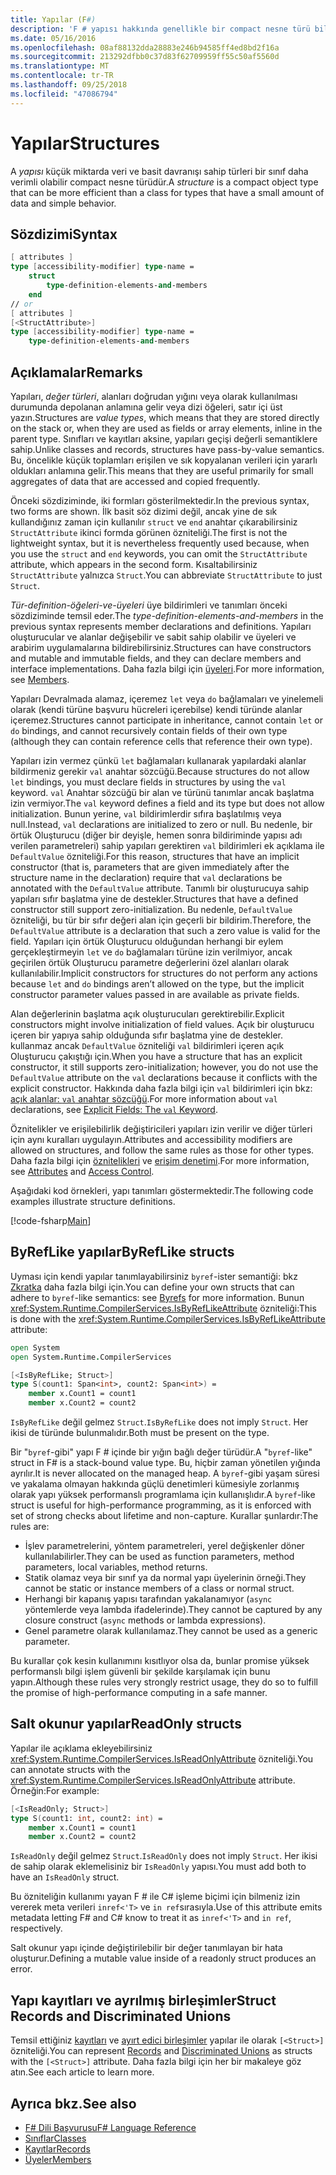 ```yaml
---
title: Yapılar (F#)
description: 'F # yapısı hakkında genellikle bir compact nesne türü bilgi türleri küçük miktarda veri ve basit davranışı için bir sınıf daha verimlidir.'
ms.date: 05/16/2016
ms.openlocfilehash: 08af88132dda28883e246b94585ff4ed8bd2f16a
ms.sourcegitcommit: 213292dfbb0c37d83f62709959ff55c50af5560d
ms.translationtype: MT
ms.contentlocale: tr-TR
ms.lasthandoff: 09/25/2018
ms.locfileid: "47086794"
---
```

# <a name="structures"></a><span data-ttu-id="66e70-103">Yapılar</span><span class="sxs-lookup"><span data-stu-id="66e70-103">Structures</span></span>

<span data-ttu-id="66e70-104">A *yapısı* küçük miktarda veri ve basit davranışı sahip türleri bir sınıf daha verimli olabilir compact nesne türüdür.</span><span class="sxs-lookup"><span data-stu-id="66e70-104">A *structure* is a compact object type that can be more efficient than a class for types that have a small amount of data and simple behavior.</span></span>

## <a name="syntax"></a><span data-ttu-id="66e70-105">Sözdizimi</span><span class="sxs-lookup"><span data-stu-id="66e70-105">Syntax</span></span>

```fsharp
[ attributes ]
type [accessibility-modifier] type-name =
    struct
        type-definition-elements-and-members
    end
// or
[ attributes ]
[<StructAttribute>]
type [accessibility-modifier] type-name =
    type-definition-elements-and-members
```

## <a name="remarks"></a><span data-ttu-id="66e70-106">Açıklamalar</span><span class="sxs-lookup"><span data-stu-id="66e70-106">Remarks</span></span>

<span data-ttu-id="66e70-107">Yapıları, *değer türleri*, alanları doğrudan yığını veya olarak kullanılması durumunda depolanan anlamına gelir veya dizi öğeleri, satır içi üst yazın.</span><span class="sxs-lookup"><span data-stu-id="66e70-107">Structures are *value types*, which means that they are stored directly on the stack or, when they are used as fields or array elements, inline in the parent type.</span></span> <span data-ttu-id="66e70-108">Sınıfları ve kayıtları aksine, yapıları geçişi değerli semantiklere sahip.</span><span class="sxs-lookup"><span data-stu-id="66e70-108">Unlike classes and records, structures have pass-by-value semantics.</span></span> <span data-ttu-id="66e70-109">Bu, öncelikle küçük toplamları erişilen ve sık kopyalanan verileri için yararlı oldukları anlamına gelir.</span><span class="sxs-lookup"><span data-stu-id="66e70-109">This means that they are useful primarily for small aggregates of data that are accessed and copied frequently.</span></span>

<span data-ttu-id="66e70-110">Önceki sözdiziminde, iki formları gösterilmektedir.</span><span class="sxs-lookup"><span data-stu-id="66e70-110">In the previous syntax, two forms are shown.</span></span> <span data-ttu-id="66e70-111">İlk basit söz dizimi değil, ancak yine de sık kullandığınız zaman için kullanılır `struct` ve `end` anahtar çıkarabilirsiniz `StructAttribute` ikinci formda görünen özniteliği.</span><span class="sxs-lookup"><span data-stu-id="66e70-111">The first is not the lightweight syntax, but it is nevertheless frequently used because, when you use the `struct` and `end` keywords, you can omit the `StructAttribute` attribute, which appears in the second form.</span></span> <span data-ttu-id="66e70-112">Kısaltabilirsiniz `StructAttribute` yalnızca `Struct`.</span><span class="sxs-lookup"><span data-stu-id="66e70-112">You can abbreviate `StructAttribute` to just `Struct`.</span></span>

<span data-ttu-id="66e70-113">*Tür-definition-öğeleri-ve-üyeleri* üye bildirimleri ve tanımları önceki sözdiziminde temsil eder.</span><span class="sxs-lookup"><span data-stu-id="66e70-113">The *type-definition-elements-and-members* in the previous syntax represents member declarations and definitions.</span></span> <span data-ttu-id="66e70-114">Yapıları oluşturucular ve alanlar değişebilir ve sabit sahip olabilir ve üyeleri ve arabirim uygulamalarına bildirebilirsiniz.</span><span class="sxs-lookup"><span data-stu-id="66e70-114">Structures can have constructors and mutable and immutable fields, and they can declare members and interface implementations.</span></span> <span data-ttu-id="66e70-115">Daha fazla bilgi için [üyeleri](members/index.md).</span><span class="sxs-lookup"><span data-stu-id="66e70-115">For more information, see [Members](members/index.md).</span></span>

<span data-ttu-id="66e70-116">Yapıları Devralmada alamaz, içeremez `let` veya `do` bağlamaları ve yinelemeli olarak (kendi türüne başvuru hücreleri içerebilse) kendi türünde alanlar içeremez.</span><span class="sxs-lookup"><span data-stu-id="66e70-116">Structures cannot participate in inheritance, cannot contain `let` or `do` bindings, and cannot recursively contain fields of their own type (although they can contain reference cells that reference their own type).</span></span>

<span data-ttu-id="66e70-117">Yapıları izin vermez çünkü `let` bağlamaları kullanarak yapılardaki alanlar bildirmeniz gerekir `val` anahtar sözcüğü.</span><span class="sxs-lookup"><span data-stu-id="66e70-117">Because structures do not allow `let` bindings, you must declare fields in structures by using the `val` keyword.</span></span> <span data-ttu-id="66e70-118">`val` Anahtar sözcüğü bir alan ve türünü tanımlar ancak başlatma izin vermiyor.</span><span class="sxs-lookup"><span data-stu-id="66e70-118">The `val` keyword defines a field and its type but does not allow initialization.</span></span> <span data-ttu-id="66e70-119">Bunun yerine, `val` bildirimlerdir sıfıra başlatılmış veya null.</span><span class="sxs-lookup"><span data-stu-id="66e70-119">Instead, `val` declarations are initialized to zero or null.</span></span> <span data-ttu-id="66e70-120">Bu nedenle, bir örtük Oluşturucu (diğer bir deyişle, hemen sonra bildiriminde yapısı adı verilen parametreleri) sahip yapıları gerektiren `val` bildirimleri ek açıklama ile `DefaultValue` özniteliği.</span><span class="sxs-lookup"><span data-stu-id="66e70-120">For this reason, structures that have an implicit constructor (that is, parameters that are given immediately after the structure name in the declaration) require that `val` declarations be annotated with the `DefaultValue` attribute.</span></span> <span data-ttu-id="66e70-121">Tanımlı bir oluşturucuya sahip yapıları sıfır başlatma yine de destekler.</span><span class="sxs-lookup"><span data-stu-id="66e70-121">Structures that have a defined constructor still support zero-initialization.</span></span> <span data-ttu-id="66e70-122">Bu nedenle, `DefaultValue` özniteliği, bu tür bir sıfır değeri alan için geçerli bir bildirim.</span><span class="sxs-lookup"><span data-stu-id="66e70-122">Therefore, the `DefaultValue` attribute is a declaration that such a zero value is valid for the field.</span></span> <span data-ttu-id="66e70-123">Yapıları için örtük Oluşturucu olduğundan herhangi bir eylem gerçekleştirmeyin `let` ve `do` bağlamaları türüne izin verilmiyor, ancak geçirilen örtük Oluşturucu parametre değerlerini özel alanları olarak kullanılabilir.</span><span class="sxs-lookup"><span data-stu-id="66e70-123">Implicit constructors for structures do not perform any actions because `let` and `do` bindings aren’t allowed on the type, but the implicit constructor parameter values passed in are available as private fields.</span></span>

<span data-ttu-id="66e70-124">Alan değerlerinin başlatma açık oluşturucuları gerektirebilir.</span><span class="sxs-lookup"><span data-stu-id="66e70-124">Explicit constructors might involve initialization of field values.</span></span> <span data-ttu-id="66e70-125">Açık bir oluşturucu içeren bir yapıya sahip olduğunda sıfır başlatma yine de destekler. kullanmaz ancak `DefaultValue` özniteliği `val` bildirimleri içeren açık Oluşturucu çakıştığı için.</span><span class="sxs-lookup"><span data-stu-id="66e70-125">When you have a structure that has an explicit constructor, it still supports zero-initialization; however, you do not use the `DefaultValue` attribute on the `val` declarations because it conflicts with the explicit constructor.</span></span> <span data-ttu-id="66e70-126">Hakkında daha fazla bilgi için `val` bildirimleri için bkz: [açık alanlar: `val` anahtar sözcüğü](members/explicit-fields-the-val-keyword.md).</span><span class="sxs-lookup"><span data-stu-id="66e70-126">For more information about `val` declarations, see [Explicit Fields: The `val` Keyword](members/explicit-fields-the-val-keyword.md).</span></span>

<span data-ttu-id="66e70-127">Öznitelikler ve erişilebilirlik değiştiricileri yapıları izin verilir ve diğer türleri için aynı kuralları uygulayın.</span><span class="sxs-lookup"><span data-stu-id="66e70-127">Attributes and accessibility modifiers are allowed on structures, and follow the same rules as those for other types.</span></span> <span data-ttu-id="66e70-128">Daha fazla bilgi için [öznitelikleri](attributes.md) ve [erişim denetimi](access-control.md).</span><span class="sxs-lookup"><span data-stu-id="66e70-128">For more information, see [Attributes](attributes.md) and [Access Control](access-control.md).</span></span>

<span data-ttu-id="66e70-129">Aşağıdaki kod örnekleri, yapı tanımları göstermektedir.</span><span class="sxs-lookup"><span data-stu-id="66e70-129">The following code examples illustrate structure definitions.</span></span>

[!code-fsharp[Main](../../../samples/snippets/fsharp/lang-ref-1/snippet2501.fs)]

## <a name="byreflike-structs"></a><span data-ttu-id="66e70-130">ByRefLike yapılar</span><span class="sxs-lookup"><span data-stu-id="66e70-130">ByRefLike structs</span></span>

<span data-ttu-id="66e70-131">Uyması için kendi yapılar tanımlayabilirsiniz `byref`-ister semantiği: bkz [Zkratka](byrefs.md) daha fazla bilgi için.</span><span class="sxs-lookup"><span data-stu-id="66e70-131">You can define your own structs that can adhere to `byref`-like semantics: see [Byrefs](byrefs.md) for more information.</span></span> <span data-ttu-id="66e70-132">Bunun <xref:System.Runtime.CompilerServices.IsByRefLikeAttribute> özniteliği:</span><span class="sxs-lookup"><span data-stu-id="66e70-132">This is done with the <xref:System.Runtime.CompilerServices.IsByRefLikeAttribute> attribute:</span></span>

```fsharp
open System
open System.Runtime.CompilerServices

[<IsByRefLike; Struct>]
type S(count1: Span<int>, count2: Span<int>) =
    member x.Count1 = count1
    member x.Count2 = count2
```

<span data-ttu-id="66e70-133">`IsByRefLike` değil gelmez `Struct`.</span><span class="sxs-lookup"><span data-stu-id="66e70-133">`IsByRefLike` does not imply `Struct`.</span></span> <span data-ttu-id="66e70-134">Her ikisi de türünde bulunmalıdır.</span><span class="sxs-lookup"><span data-stu-id="66e70-134">Both must be present on the type.</span></span>

<span data-ttu-id="66e70-135">Bir "`byref`-gibi" yapı F # içinde bir yığın bağlı değer türüdür.</span><span class="sxs-lookup"><span data-stu-id="66e70-135">A "`byref`-like" struct in F# is a stack-bound value type.</span></span> <span data-ttu-id="66e70-136">Bu, hiçbir zaman yönetilen yığında ayrılır.</span><span class="sxs-lookup"><span data-stu-id="66e70-136">It is never allocated on the managed heap.</span></span> <span data-ttu-id="66e70-137">A `byref`-gibi yaşam süresi ve yakalama olmayan hakkında güçlü denetimleri kümesiyle zorlanmış olarak yapı yüksek performanslı programlama için kullanışlıdır.</span><span class="sxs-lookup"><span data-stu-id="66e70-137">A `byref`-like struct is useful for high-performance programming, as it is enforced with set of strong checks about lifetime and non-capture.</span></span> <span data-ttu-id="66e70-138">Kurallar şunlardır:</span><span class="sxs-lookup"><span data-stu-id="66e70-138">The rules are:</span></span>

* <span data-ttu-id="66e70-139">İşlev parametrelerini, yöntem parametreleri, yerel değişkenler döner kullanılabilirler.</span><span class="sxs-lookup"><span data-stu-id="66e70-139">They can be used as function parameters, method parameters, local variables, method returns.</span></span>
* <span data-ttu-id="66e70-140">Statik olamaz veya bir sınıf ya da normal yapı üyelerinin örneği.</span><span class="sxs-lookup"><span data-stu-id="66e70-140">They cannot be static or instance members of a class or normal struct.</span></span>
* <span data-ttu-id="66e70-141">Herhangi bir kapanış yapısı tarafından yakalanamıyor (`async` yöntemlerde veya lambda ifadelerinde).</span><span class="sxs-lookup"><span data-stu-id="66e70-141">They cannot be captured by any closure construct (`async` methods or lambda expressions).</span></span>
* <span data-ttu-id="66e70-142">Genel parametre olarak kullanılamaz.</span><span class="sxs-lookup"><span data-stu-id="66e70-142">They cannot be used as a generic parameter.</span></span>

<span data-ttu-id="66e70-143">Bu kurallar çok kesin kullanımını kısıtlıyor olsa da, bunlar promise yüksek performanslı bilgi işlem güvenli bir şekilde karşılamak için bunu yapın.</span><span class="sxs-lookup"><span data-stu-id="66e70-143">Although these rules very strongly restrict usage, they do so to fulfill the promise of high-performance computing in a safe manner.</span></span>

## <a name="readonly-structs"></a><span data-ttu-id="66e70-144">Salt okunur yapılar</span><span class="sxs-lookup"><span data-stu-id="66e70-144">ReadOnly structs</span></span>

<span data-ttu-id="66e70-145">Yapılar ile açıklama ekleyebilirsiniz <xref:System.Runtime.CompilerServices.IsReadOnlyAttribute> özniteliği.</span><span class="sxs-lookup"><span data-stu-id="66e70-145">You can annotate structs with the <xref:System.Runtime.CompilerServices.IsReadOnlyAttribute> attribute.</span></span> <span data-ttu-id="66e70-146">Örneğin:</span><span class="sxs-lookup"><span data-stu-id="66e70-146">For example:</span></span>

```fsharp
[<IsReadOnly; Struct>]
type S(count1: int, count2: int) =
    member x.Count1 = count1
    member x.Count2 = count2
```

<span data-ttu-id="66e70-147">`IsReadOnly` değil gelmez `Struct`.</span><span class="sxs-lookup"><span data-stu-id="66e70-147">`IsReadOnly` does not imply `Struct`.</span></span> <span data-ttu-id="66e70-148">Her ikisi de sahip olarak eklemelisiniz bir `IsReadOnly` yapısı.</span><span class="sxs-lookup"><span data-stu-id="66e70-148">You must add both to have an `IsReadOnly` struct.</span></span>

<span data-ttu-id="66e70-149">Bu özniteliğin kullanımı yayan F # ile C# işleme biçimi için bilmeniz izin vererek meta verileri `inref<'T>` ve `in ref`sırasıyla.</span><span class="sxs-lookup"><span data-stu-id="66e70-149">Use of this attribute emits metadata letting F# and C# know to treat it as `inref<'T>` and `in ref`, respectively.</span></span>

<span data-ttu-id="66e70-150">Salt okunur yapı içinde değiştirilebilir bir değer tanımlayan bir hata oluşturur.</span><span class="sxs-lookup"><span data-stu-id="66e70-150">Defining a mutable value inside of a readonly struct produces an error.</span></span>

## <a name="struct-records-and-discriminated-unions"></a><span data-ttu-id="66e70-151">Yapı kayıtları ve ayrılmış birleşimler</span><span class="sxs-lookup"><span data-stu-id="66e70-151">Struct Records and Discriminated Unions</span></span>

<span data-ttu-id="66e70-152">Temsil ettiğiniz [kayıtları](records.md) ve [ayırt edici birleşimler](discriminated-unions.md) yapılar ile olarak `[<Struct>]` özniteliği.</span><span class="sxs-lookup"><span data-stu-id="66e70-152">You can represent [Records](records.md) and [Discriminated Unions](discriminated-unions.md) as structs with the `[<Struct>]` attribute.</span></span>  <span data-ttu-id="66e70-153">Daha fazla bilgi için her bir makaleye göz atın.</span><span class="sxs-lookup"><span data-stu-id="66e70-153">See each article to learn more.</span></span>

## <a name="see-also"></a><span data-ttu-id="66e70-154">Ayrıca bkz.</span><span class="sxs-lookup"><span data-stu-id="66e70-154">See also</span></span>

- [<span data-ttu-id="66e70-155">F# Dili Başvurusu</span><span class="sxs-lookup"><span data-stu-id="66e70-155">F# Language Reference</span></span>](index.md)
- [<span data-ttu-id="66e70-156">Sınıflar</span><span class="sxs-lookup"><span data-stu-id="66e70-156">Classes</span></span>](classes.md)
- [<span data-ttu-id="66e70-157">Kayıtlar</span><span class="sxs-lookup"><span data-stu-id="66e70-157">Records</span></span>](records.md)
- [<span data-ttu-id="66e70-158">Üyeler</span><span class="sxs-lookup"><span data-stu-id="66e70-158">Members</span></span>](members/index.md)
